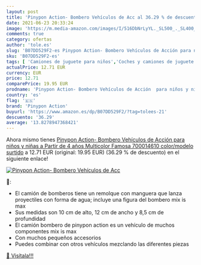 ```yaml
---
layout: post
title: 'Pinypon Action- Bombero Vehículos de Acc al 36.29 % de descuento'
date: 2021-06-23 20:33:24
image: 'https://m.media-amazon.com/images/I/516DbNrLyYL._SL500_._SL400_.jpg'
comments: true
category: ofertas
author: 'tole.es'
slug: 'B07DD529F2-es Pinypon Action- Bombero Vehículos de Acción para niños y...'
sku: 'B07DD529F2-es'
tags: [ 'Camiones de juguete para niños','Coches y camiones de juguete','Juguetes','Juguetes y juegos','Vehículos de juguete para niños','famosa','pinypon','pinypon action', ]
actualPrice: 12.71 EUR
currency: EUR
price: 12.71
comparePrice: 19.95 EUR
prodname: 'Pinypon Action- Bombero Vehículos de Acción  para niños y niñas a Partir de 4 años  Multicolor  Famosa 700014610    color/modelo surtido'
country: 'es'
flag: '🇪🇸'
brand: 'Pinypon Action'
buyurl: 'https://www.amazon.es/dp/B07DD529F2/?tag=tolees-21'
descuento: '36.29'
average: '13.8278947368421'
---
```


Ahora mismo tienes [Pinypon Action- Bombero Vehículos de Acción  para niños y niñas a Partir de 4 años  Multicolor  Famosa 700014610    color/modelo surtido](https://www.amazon.es/dp/B07DD529F2/?tag=tolees-21) a 12.71 EUR (original: 19.95 EUR) (36.29 %  de descuento) en el siguiente enlace!

[![Pinypon Action- Bombero Vehículos de Acc](https://m.media-amazon.com/images/I/516DbNrLyYL._SL500_._SL400_.jpg)](https://www.amazon.es/dp/B07DD529F2/?tag=tolees-21)

🔎:

- El camión de bomberos tiene un remolque con manguera que lanza proyectiles con forma de agua; incluye una figura del bombero mix is max
- Sus medidas son 10 cm de alto, 12 cm de ancho y 8,5 cm de profundidad
- El camión bombero de pinypon action es un vehículo de muchos componentes mix is max
- Con muchos pequeños accesorios
- Puedes combinar con otros vehículos mezclando las diferentes piezas

[🛒 Visítala!!!](https://www.amazon.es/dp/B07DD529F2/?tag=tolees-21)
